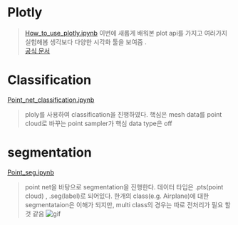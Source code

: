 # Plotly
> [How_to_use_plotly.ipynb](./How_to_use_plotly.ipynb)
> 이번에 새롭게 배워본 plot api를 가지고 여러가지 실험해봄 
> 생각보다 다양한 시각화 툴을 보여줌 .   
> [공식 문서](https://plotly.com/python/)


# Classification
[Point_net_classification.ipynb](./Point_net_classification.ipynb)  
> ploly를 사용하여 classification을 진행하였다. 핵심은 mesh data를 point cloud로 바꾸는 point sampler가 핵심 
> data type은 off 

# segmentation
[Point_seg.ipynb](./Point_seg.ipynb)
> point net을 바탕으로 segmentation을 진행한다. 
> 데이터 타입은 .pts(point cloud) , .seg(label)로 되어있다. 
> 한개의 class(e.g. Airplane)에 대한 segmentataion은 이해가 되지만, multi class의 경우는 따로 전처리가 필요 할 것 같음 
![gif](https://github.com/reverse-sky/DL_Study/assets/45085563/f05a516b-9321-4cd6-9840-a68b52624756)
